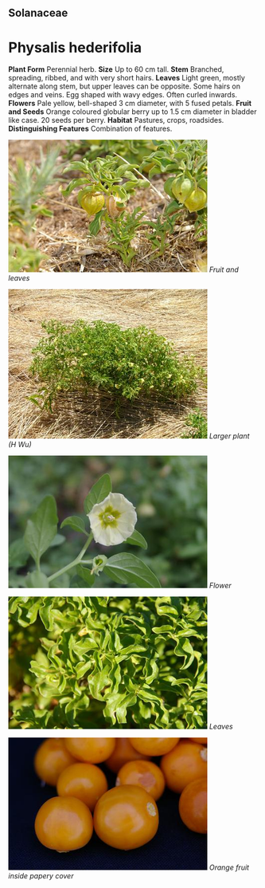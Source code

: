 ## Solanaceae
# Physalis hederifolia
 **Plant Form** Perennial herb. **Size** Up to 60 cm tall. **Stem** Branched, spreading, ribbed, and with very short hairs. **Leaves** Light green, mostly alternate along stem, but upper leaves can be opposite. Some hairs on edges and veins. Egg shaped with wavy edges. Often curled inwards. **Flowers** Pale yellow, bell-shaped 3 cm diameter, with 5 fused petals. **Fruit and Seeds** Orange coloured globular berry up to 1.5 cm diameter in bladder like case. 20 seeds per berry. **Habitat** Pastures, crops, roadsides. **Distinguishing Features** Combination of features.


![Fruit and leaves](37544_070103-Tar-9.jpg)
 *Fruit and leaves* 

![Larger plant (H Wu)](37571_23-2-06-045.jpg)
 *Larger plant (H Wu)* 

![Flower](37579_IMGP1994.jpg)
 *Flower* 

![Leaves](37588_IMGP2053.jpg)
 *Leaves* 

![Orange fruit inside papery cover](37599_IMGP2078.jpg)
 *Orange fruit inside papery cover* 

